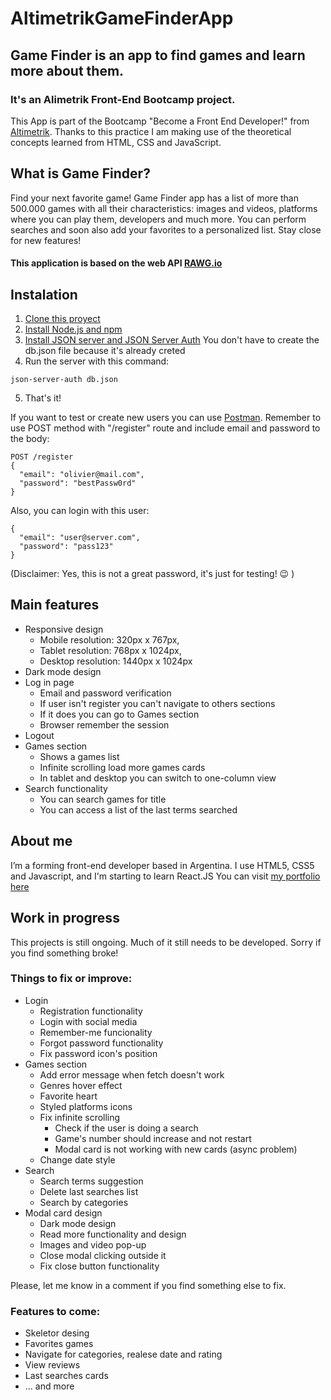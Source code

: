 # AltimetrikGameFinderApp #
## Game Finder is an app to find games and learn more about them. 
### It's an Alimetrik Front-End Bootcamp project.

This App is part of the Bootcamp "Become a Front End Developer!" from [Altimetrik](https://altimetrik.com). Thanks to this practice I am making use of the theoretical concepts learned from HTML, CSS and JavaScript.

## What is Game Finder?
Find your next favorite game! Game Finder app has a list of more than 500.000 games with all their characteristics: images and videos, platforms where you can play them, developers and much more. You can perform searches and soon also add your favorites to a personalized list.
Stay close for new features!

#### This application is based on the web API [RAWG.io](https://rawg.io)

## Instalation
1. [Clone this proyect](https://docs.github.com/en/repositories/creating-and-managing-repositories/cloning-a-repository)
2. [Install Node.js and npm](https://docs.npmjs.com/downloading-and-installing-node-js-and-npm)
3. [Install JSON server and JSON Server Auth](https://www.npmjs.com/package/json-server-auth)
    You don't have to create the db.json file because it's already creted
4. Run the server with this command:
```
json-server-auth db.json
```
5. That's it!

If you want to test or create new users you can use [Postman](https://web.postman.co/). Remember to use POST method with "/register" route and include email and password to the body:
```
POST /register
{
  "email": "olivier@mail.com",
  "password": "bestPassw0rd"
}
```
Also, you can login with this user:
```
{
  "email": "user@server.com",
  "password": "pass123"
}
```
(Disclaimer: Yes, this is not a great password, it's just for testing! :wink: )

## Main features
* Responsive design
    - Mobile resolution: 320px x 767px,
    - Tablet resolution: 768px x 1024px,
    - Desktop resolution: 1440px x 1024px
* Dark mode design
* Log in page
    - Email and password verification
    - If user isn't register you can't navigate to others sections
    - If it does you can go to Games section
    - Browser remember the session
* Logout
* Games section
    - Shows a games list
    - Infinite scrolling load more games cards
    - In tablet and desktop you can switch to one-column view
* Search functionality
    - You can search games for title
    - You can access a list of the last terms searched


## About me
I’m a forming front-end developer based in Argentina. I use HTML5, CSS5 and Javascript, and I'm starting to learn React.JS
You can visit [my portfolio here](https://marianaconti.vercel.app/)

## Work in progress
This projects is still ongoing. Much of it still needs to be developed. Sorry if you find something broke!

### Things to fix or improve:
* Login
    - Registration functionality
    - Login with social media
    - Remember-me funcionality
    - Forgot password functionality
    - Fix password icon's position
* Games section
    - Add error message when fetch doesn't work
    - Genres hover effect
    - Favorite heart
    - Styled platforms icons
    - Fix infinite scrolling
        - Check if the user is doing a search
        - Game's number should increase and not restart
        - Modal card is not working with new cards (async problem)
    - Change date style
* Search
    - Search terms suggestion
    - Delete last searches list
    - Search by categories
* Modal card design
    - Dark mode design
    - Read more functionality and design
    - Images and video pop-up
    - Close modal clicking outside it
    - Fix close button functionality

Please, let me know in a comment if you find something else to fix.

### Features to come:
* Skeletor desing
* Favorites games
* Navigate for categories, realese date and rating
* View reviews
* Last searches cards
* ... and more